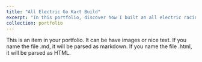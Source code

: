 ```yaml
---
title: "All Electric Go Kart Build"
excerpt: "In this portfolio, discover how I built an all electric racing go kart capable of 30mph from scratch! 1<br/><img src='/images/500x300.png'>"
collection: portfolio
---
```


This is an item in your portfolio. It can be have images or nice text. If you name the file .md, it will be parsed as markdown. If you name the file .html, it will be parsed as HTML. 
